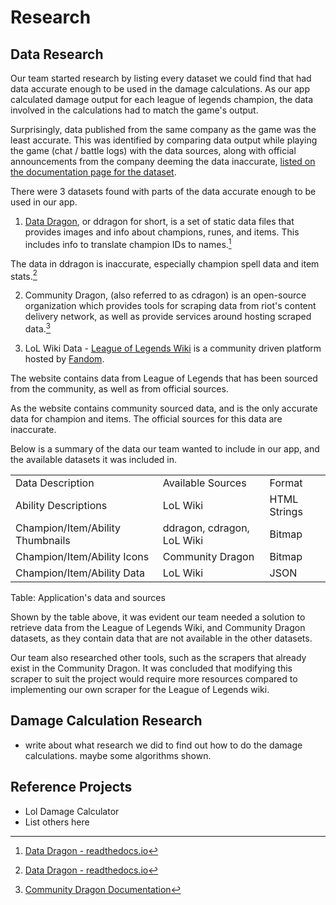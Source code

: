 # Research


## Data Research


Our team started research by listing every dataset we could find that had data accurate enough to be used in the damage calculations. As our app calculated damage output for each league of legends champion, the data involved in the calculations had to match the game's output.

Surprisingly, data published from the same company as the game was the least accurate. This was identified by comparing data output while playing the game (chat / battle logs) with the data sources, along with official announcements from the company deeming the data inaccurate, [listed on the documentation page for the dataset](https://riot-api-libraries.readthedocs.io/en/latest/ddragon.html).

There were 3 datasets found with parts of the data accurate enough to be used in our app.

1. [Data Dragon](https://riot-api-libraries.readtheldocs.io/en/latest/ddragon.html), or ddragon for short, is a set of static data files that provides images and info about champions, runes, and items. This includes info to translate champion IDs to names.[^ddragon1]

The data in ddragon is inaccurate, especially champion spell data and item stats.[^ddragon2]

2. Community Dragon, (also referred to as cdragon) is an open-source organization which provides tools for scraping data from riot's content delivery network, as well as provide services around hosting scraped data.[^cdragon1]


3. LoL Wiki Data - [League of Legends Wiki](https://leagueoflegends.fandom.com/wiki/League_of_Legends_Wiki) is a community driven platform hosted by [Fandom](https://about.fandom.com/about). 

The website contains data from League of Legends that has been sourced from the community, as well as from official sources.

As the website contains community sourced data, and is the only accurate data for champion and items. The official sources for this data are inaccurate.

Below is a summary of the data our team wanted to include in our app, and the available datasets it was included in.

|                      |         |        |
| -------------------- | ------- | ------ | 
| Data Description | Available Sources | Format  | 
| Ability Descriptions | LoL Wiki |  HTML Strings | 
| Champion/Item/Ability Thumbnails | ddragon, cdragon, LoL Wiki | Bitmap |
| Champion/Item/Ability Icons | Community Dragon | Bitmap | 
| Champion/Item/Ability Data | LoL Wiki | JSON |

Table: Application's data and sources


Shown by the table above, it was evident our team needed a solution to retrieve data from the League of Legends Wiki, and Community Dragon datasets, as they contain data that are not available in the other datasets.

Our team also researched other tools, such as the scrapers that already exist in the Community Dragon. It was concluded that modifying this scraper to suit the project would require more resources compared to implementing our own scraper for the League of Legends wiki.

## Damage Calculation Research
- write about what research we did to find out how to do the damage calculations. maybe some algorithms shown.


## Reference Projects
- Lol Damage Calculator
- List others here


[^ddragon1]: [Data Dragon - readthedocs.io](https://riot-api-libraries.readthedocs.io/en/latest/ddragon.html)
[^ddragon2]: [Data Dragon - readthedocs.io](https://riot-api-libraries.readthedocs.io/en/latest/ddragon.html)
[^cdragon1]: [Community Dragon Documentation](DragonDocumentation)



